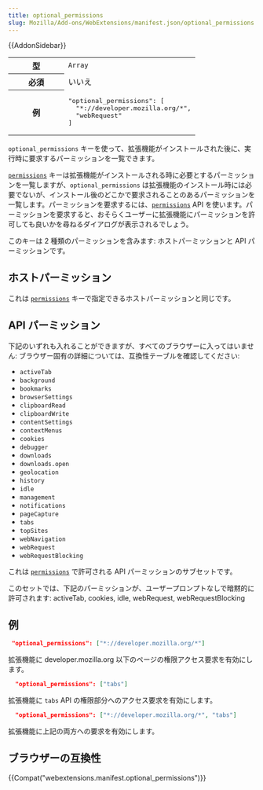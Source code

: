 ```yaml
---
title: optional_permissions
slug: Mozilla/Add-ons/WebExtensions/manifest.json/optional_permissions
---
```


{{AddonSidebar}}

<table class="fullwidth-table standard-table">
  <tbody>
    <tr>
      <th scope="row" style="width: 30%">型</th>
      <td><code>Array</code></td>
    </tr>
    <tr>
      <th scope="row">必須</th>
      <td>いいえ</td>
    </tr>
    <tr>
      <th scope="row">例</th>
      <td>
        <pre class="brush: json no-line-numbers">
"optional_permissions": [
  "*://developer.mozilla.org/*",
  "webRequest"
]</pre
        >
      </td>
    </tr>
  </tbody>
</table>

`optional_permissions` キーを使って、拡張機能がインストールされた後に、実行時に要求するパーミッションを一覧できます。

[`permissions`](/ja/docs/Mozilla/Add-ons/WebExtensions/manifest.json/permissions) キーは拡張機能がインストールされる時に必要とするパーミッションを一覧しますが、`optional_permissions` は拡張機能のインストール時には必要でないが、インストール後のどこかで要求されることのあるパーミッションを一覧します。パーミッションを要求するには、[`permissions`](/ja/docs/Mozilla/Add-ons/WebExtensions/API/permissions) API を使います。パーミッションを要求すると、おそらくユーザーに拡張機能にパーミッションを許可しても良いかを尋ねるダイアログが表示されるでしょう。

このキーは 2 種類のパーミッションを含みます: ホストパーミッションと API パーミッションです。

## ホストパーミッション

これは [`permissions`](/ja/Add-ons/WebExtensions/manifest.json/permissions#Host_permissions) キーで指定できるホストパーミッションと同じです。

## API パーミッション

下記のいずれも入れることができますが、すべてのブラウザーに入ってはいません: ブラウザー固有の詳細については、互換性テーブルを確認してください:

- `activeTab`
- `background`
- `bookmarks`
- `browserSettings`
- `clipboardRead`
- `clipboardWrite`
- `contentSettings`
- `contextMenus`
- `cookies`
- `debugger`
- `downloads`
- `downloads.open`
- `geolocation`
- `history`
- `idle`
- `management`
- `notifications`
- `pageCapture`
- `tabs`
- `topSites`
- `webNavigation`
- `webRequest`
- `webRequestBlocking`

これは [`permissions`](/ja/Add-ons/WebExtensions/manifest.json/permissions#API_permissions) で許可される API パーミッションのサブセットです。

このセットでは、下記のパーミッションが、ユーザープロンプトなしで暗黙的に許可されます: activeTab, cookies, idle, webRequest, webRequestBlocking

## 例

```json
 "optional_permissions": ["*://developer.mozilla.org/*"]
```

拡張機能に developer.mozilla.org 以下のページの権限アクセス要求を有効にします。

```json
  "optional_permissions": ["tabs"]
```

拡張機能に `tabs` API の権限部分へのアクセス要求を有効にします。

```json
  "optional_permissions": ["*://developer.mozilla.org/*", "tabs"]
```

拡張機能に上記の両方への要求を有効にします。

## ブラウザーの互換性

{{Compat("webextensions.manifest.optional_permissions")}}
